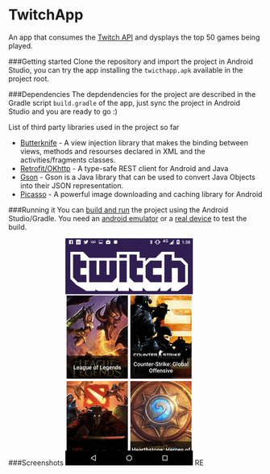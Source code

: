 # TwitchApp
An app that consumes the [Twitch API](https://github.com/justintv/Twitch-API/blob/master/v3_resources/games.md#get-gamestop) and dysplays the top 50 games being played. 

###Getting started
Clone the repository and import the project in Android Studio, you can try the app installing the `twicthapp.apk` available in the project root.

###Dependencies
The depdendencies for the project are described in the Gradle script `build.gradle` of the app, just sync the project in Android Studio and you are ready to go :)

List of third party libraries used in the project so far
- [Butterknife](https://github.com/JakeWharton/butterknife) - A view injection library that makes the binding between views, methods and resourses declared in XML and the activities/fragments classes.
- [Retrofit/OKhttp](http://square.github.io/retrofit/) - A type-safe REST client for Android and Java
- [Gson](https://github.com/google/gson) - Gson is a Java library that can be used to convert Java Objects into their JSON representation.
- [Picasso](http://square.github.io/picasso/) - A powerful image downloading and caching library for Android

###Running it
You can [build and run](https://developer.android.com/tools/building/building-studio.html) the project using the Android Studio/Gradle. You need an [android emulator](http://developer.android.com/tools/devices/emulator.html) or a [real device](http://developer.android.com/tools/device.html) to test the build.

###Screenshots
![](app_gif.gif)
RE